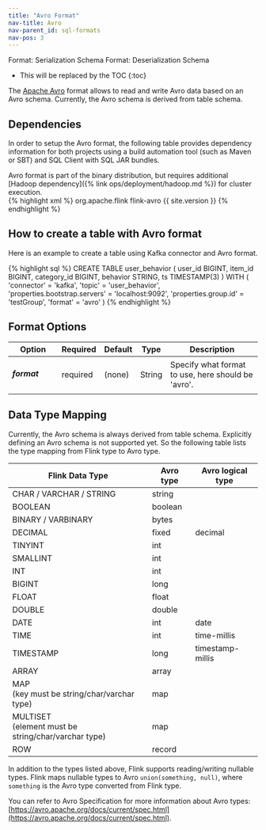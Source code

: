 ```yaml
---
title: "Avro Format"
nav-title: Avro
nav-parent_id: sql-formats
nav-pos: 3
---
```

<!--
Licensed to the Apache Software Foundation (ASF) under one
or more contributor license agreements.  See the NOTICE file
distributed with this work for additional information
regarding copyright ownership.  The ASF licenses this file
to you under the Apache License, Version 2.0 (the
"License"); you may not use this file except in compliance
with the License.  You may obtain a copy of the License at

  http://www.apache.org/licenses/LICENSE-2.0

Unless required by applicable law or agreed to in writing,
software distributed under the License is distributed on an
"AS IS" BASIS, WITHOUT WARRANTIES OR CONDITIONS OF ANY
KIND, either express or implied.  See the License for the
specific language governing permissions and limitations
under the License.
-->

<span class="label label-info">Format: Serialization Schema</span>
<span class="label label-info">Format: Deserialization Schema</span>

* This will be replaced by the TOC
{:toc}

The [Apache Avro](https://avro.apache.org/) format allows to read and write Avro data based on an Avro schema. Currently, the Avro schema is derived from table schema.

Dependencies
------------

In order to setup the Avro format, the following table provides dependency information for both projects using a build automation tool (such as Maven or SBT) and SQL Client with SQL JAR bundles.

<div class="codetabs" markdown="1">
<div data-lang="SQL Client JAR" markdown="1">
Avro format is part of the binary distribution, but requires additional [Hadoop dependency]({% link ops/deployment/hadoop.md %}) for cluster execution.
</div>
<div data-lang="Maven dependency" markdown="1">
{% highlight xml %}
<dependency>
  <groupId>org.apache.flink</groupId>
  <artifactId>flink-avro</artifactId>
  <version>{{ site.version }}</version>
</dependency>
{% endhighlight %}
</div>
</div>

How to create a table with Avro format
----------------

Here is an example to create a table using Kafka connector and Avro format.

<div class="codetabs" markdown="1">
<div data-lang="SQL" markdown="1">
{% highlight sql %}
CREATE TABLE user_behavior (
  user_id BIGINT,
  item_id BIGINT,
  category_id BIGINT,
  behavior STRING,
  ts TIMESTAMP(3)
) WITH (
 'connector' = 'kafka',
 'topic' = 'user_behavior',
 'properties.bootstrap.servers' = 'localhost:9092',
 'properties.group.id' = 'testGroup',
 'format' = 'avro'
)
{% endhighlight %}
</div>
</div>

Format Options
----------------

<table class="table table-bordered">
    <thead>
      <tr>
        <th class="text-left" style="width: 25%">Option</th>
        <th class="text-center" style="width: 8%">Required</th>
        <th class="text-center" style="width: 7%">Default</th>
        <th class="text-center" style="width: 10%">Type</th>
        <th class="text-center" style="width: 50%">Description</th>
      </tr>
    </thead>
    <tbody>
    <tr>
      <td><h5>format</h5></td>
      <td>required</td>
      <td style="word-wrap: break-word;">(none)</td>
      <td>String</td>
      <td>Specify what format to use, here should be 'avro'.</td>
    </tr>
    </tbody>
</table>

Data Type Mapping
----------------

Currently, the Avro schema is always derived from table schema. Explicitly defining an Avro schema is not supported yet.
So the following table lists the type mapping from Flink type to Avro type.

<table class="table table-bordered">
    <thead>
      <tr>
        <th class="text-left">Flink Data Type</th>
        <th class="text-center">Avro type</th>
        <th class="text-center">Avro logical type</th>
      </tr>
    </thead>
    <tbody>
    <tr>
      <td>CHAR / VARCHAR / STRING</td>
      <td>string</td>
      <td></td>
    </tr>
    <tr>
      <td>BOOLEAN</td>
      <td>boolean</td>
      <td></td>
    </tr>
    <tr>
      <td>BINARY / VARBINARY</td>
      <td>bytes</td>
      <td></td>
    </tr>
    <tr>
      <td>DECIMAL</td>
      <td>fixed</td>
      <td>decimal</td>
    </tr>
    <tr>
      <td>TINYINT</td>
      <td>int</td>
      <td></td>
    </tr>
    <tr>
      <td>SMALLINT</td>
      <td>int</td>
      <td></td>
    </tr>
    <tr>
      <td>INT</td>
      <td>int</td>
      <td></td>
    </tr>
    <tr>
      <td>BIGINT</td>
      <td>long</td>
      <td></td>
    </tr>
    <tr>
      <td>FLOAT</td>
      <td>float</td>
      <td></td>
    </tr>
    <tr>
      <td>DOUBLE</td>
      <td>double</td>
      <td></td>
    </tr>
    <tr>
      <td>DATE</td>
      <td>int</td>
      <td>date</td>
    </tr>
    <tr>
      <td>TIME</td>
      <td>int</td>
      <td>time-millis</td>
    </tr>
    <tr>
      <td>TIMESTAMP</td>
      <td>long</td>
      <td>timestamp-millis</td>
    </tr>
    <tr>
      <td>ARRAY</td>
      <td>array</td>
      <td></td>
    </tr>
    <tr>
      <td>MAP<br>
      (key must be string/char/varchar type)</td>
      <td>map</td>
      <td></td>
    </tr>
    <tr>
      <td>MULTISET<br>
      (element must be string/char/varchar type)</td>
      <td>map</td>
      <td></td>
    </tr>
    <tr>
      <td>ROW</td>
      <td>record</td>
      <td></td>
    </tr>
    </tbody>
</table>

In addition to the types listed above, Flink supports reading/writing nullable types. Flink maps nullable types to Avro `union(something, null)`, where `something` is the Avro type converted from Flink type.

You can refer to Avro Specification for more information about Avro types: [https://avro.apache.org/docs/current/spec.html](https://avro.apache.org/docs/current/spec.html).





